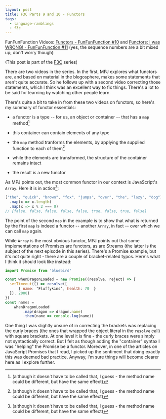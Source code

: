 ```yaml
---
layout: post
title: F3C Parts 9 and 10 - Functors
tags:
  - language-ramblings
  - f3c
---
```

FunFunFunction Videos: [Functors - FunFunFunction #10](https://www.youtube.com/watch?v=YLIH8TKbAh4&index=9&list=PL0zVEGEvSaeEd9hlmCXrk5yUyqUag-n84) and [Functors: I was WRONG! - FunFunFunction #11](https://www.youtube.com/watch?v=DisD9ftUyCk&list=PL0zVEGEvSaeEd9hlmCXrk5yUyqUag-n84&index=10) (yes, the sequence numbers are a bit mixed up, don't worry though)

(This post is part of the [F3C](/f3c/) series)

There are two videos in the series. In the first, MPJ explores what functors are, and based on material in the blogosphere, makes some statements that aren't quite accurate. So he follows up with a second video correcting those statements, which I think was an excellent way to fix things. There's a lot to be said for learning by watching other people learn.

There's quite a bit to take in from these two videos on functors, so here's my summary of functor essentials:

- a functor is a type -- for us, an object or container -- that has a `map` method[^n] 

- this container can contain elements of any type

- the `map` method tranforms the elements, by applying the supplied function to each of them[^n]

- while the elements are transformed, the structure of the container remains intact

- the result is a new functor

As MPJ points out, the most common functor in our context is JavaScript's `Array`. Here it is in action[^n]:

```javascript
["the", "quick", "brown", "fox", "jumps", "over", "the", "lazy", "dog"]
  .map(x => x.length)
  .map(x => x % 2 === 0)
// [false, false, false, false, false, true, false, true, false]
```

The point of the second `map` in the example is to show that what is returned by the first `map` is indeed a functor -- another `Array`, in fact -- over which we can call `map` again.

While `Array` is the most obvious functor, MPJ points out that some implementations of Promises are functors, as are Streams (the latter is the subject of the next episode in this series). There's a Promise example, but it's not quite right - there are a couple of bracket-related typos. Here's what I think it should look like instead:

```javascript
import Promise from 'bluebird'

const whenDragonLoaded = new Promise((resolve, reject) => {
  setTimeout(() => resolve([
      { name: ‘Fluffykins’, health: 70  }
  ]), 2000)
})
const names = 
    whenDragonLoaded
        .map(dragon => dragon.name)
        .then(name => console.log(name))
```

One thing I was slightly unsure of in correcting the brackets was replacing the curly braces (the ones that wrapped the object literal in the `resolve` call) with square brackets. At one level it is fine - the curly braces were simply not syntactically correct. But I felt as though adding the "container" syntax I was "helping" the Promise be a functor. Moreover, in one of the articles on JavaScript Promises that I read, I picked up the sentiment that doing exactly this was deemed bad practice. Anyway, I'm sure things will become clearer here as I explore further. 

[^n]: (although it doesn't have to be called that, I guess - the method name could be different, but have the same effect)
[^n]: "lifting" the function into the container
[^n]: I'm deliberately using small, generic variable names, as that's what functional programming suggests to me - making things simple and generic means I don't want to inadvertently attach "contextual baggage" with variable names that mean something only in one context

